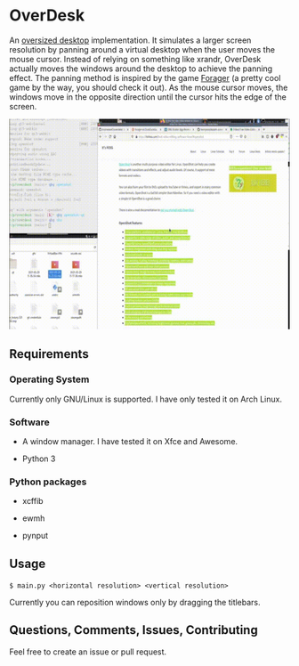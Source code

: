 # OverDesk

An [oversized desktop](https://en.wikipedia.org/wiki/Virtual_desktop#Oversized_Desktops) implementation. It simulates a larger screen resolution by panning around a virtual desktop when the user moves the mouse cursor. Instead of relying on something like xrandr, OverDesk actually moves the windows around the desktop to achieve the panning effect. The panning method is inspired by the game [Forager](https://store.steampowered.com/app/751780/Forager/) (a pretty cool game by the way, you should check it out). As the mouse cursor moves, the windows move in the opposite direction until the cursor hits the edge of the screen.

![](screen_recording.gif)

## Requirements

### Operating System

Currently only GNU/Linux is supported. I have only tested it on Arch Linux.

### Software

- A window manager. I have tested it on Xfce and Awesome.

- Python 3

### Python packages

- xcffib

- ewmh

- pynput

## Usage

`$ main.py <horizontal resolution> <vertical resolution>`

Currently you can reposition windows only by dragging the titlebars.

## Questions, Comments, Issues, Contributing

Feel free to create an issue or pull request.
